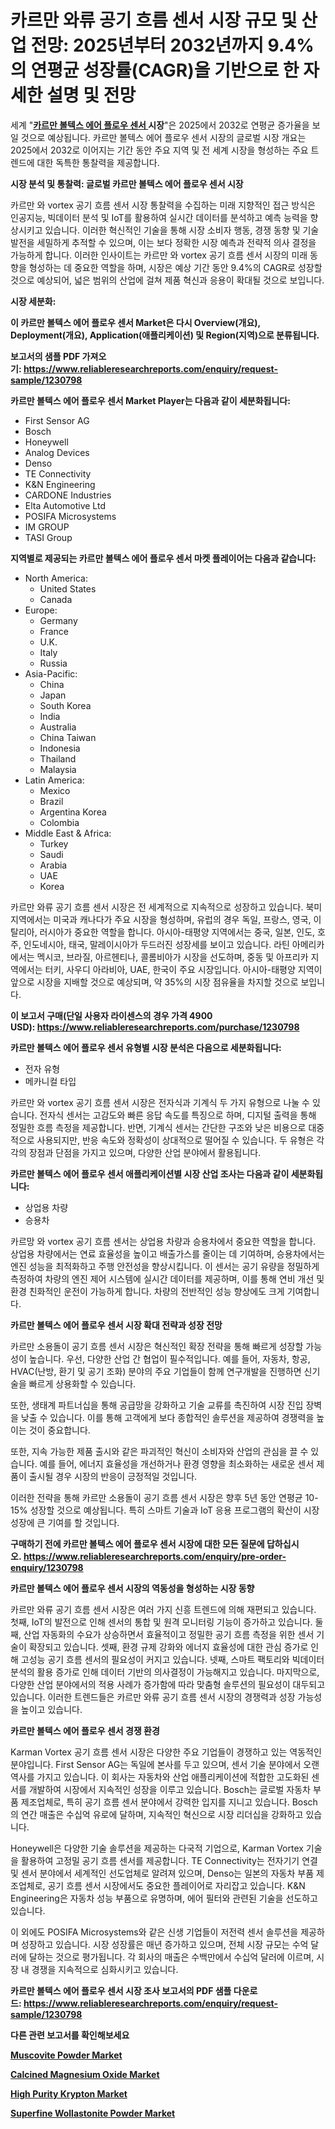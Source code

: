 <p><h1>카르만 와류 공기 흐름 센서 시장 규모 및 산업 전망: 2025년부터 2032년까지 9.4%의 연평균 성장률(CAGR)을 기반으로 한 자세한 설명 및 전망</h1></p><p>세계 "<strong><a href="https://www.reliableresearchreports.com/karman-vortex-air-flow-sensor-r1230798?utm_campaign=105&utm_medium=8&utm_source=Github&utm_content=ia&utm_term=17012025&utm_id=karman-vortex-air-flow-sensor">카르만 볼텍스 에어 플로우 센서&nbsp;</a></strong><strong>시장</strong>"은 2025에서 2032로 연평균 증가율을 보일 것으로 예상됩니다. 카르만 볼텍스 에어 플로우 센서 시장의 글로벌 시장 개요는 2025에서 2032로 이어지는 기간 동안 주요 지역 및 전 세계 시장을 형성하는 주요 트렌드에 대한 독특한 통찰력을 제공합니다.</p>
<p><strong>시장 분석 및 통찰력: 글로벌 카르만 볼텍스 에어 플로우 센서 시장</strong></p>
<p><p>카르만 와 vortex 공기 흐름 센서 시장 통찰력을 수집하는 미래 지향적인 접근 방식은 인공지능, 빅데이터 분석 및 IoT를 활용하여 실시간 데이터를 분석하고 예측 능력을 향상시키고 있습니다. 이러한 혁신적인 기술을 통해 시장 소비자 행동, 경쟁 동향 및 기술 발전을 세밀하게 추적할 수 있으며, 이는 보다 정확한 시장 예측과 전략적 의사 결정을 가능하게 합니다. 이러한 인사이트는 카르만 와 vortex 공기 흐름 센서 시장의 미래 동향을 형성하는 데 중요한 역할을 하며, 시장은 예상 기간 동안 9.4%의 CAGR로 성장할 것으로 예상되어, 넓은 범위의 산업에 걸쳐 제품 혁신과 응용이 확대될 것으로 보입니다.</p><a href="%7CAUTHORITHY_DOMAIN_URL%7C?utm_campaign=105&utm_medium=8&utm_source=Github&utm_content=ia&utm_term=17012025&utm_id=karman-vortex-air-flow-sensor"></a></p>
<p><strong>시장 세분화:</strong></p>
<p><strong>이 카르만 볼텍스 에어 플로우 센서 Market은 다시 Overview(개요), Deployment(개요), Application(애플리케이션) 및 Region(지역)으로 분류됩니다.</strong></p>
<p><strong>보고서의 샘플 PDF 가져오기:&nbsp;<a href="https://www.reliableresearchreports.com/enquiry/request-sample/1230798?utm_campaign=105&utm_medium=8&utm_source=Github&utm_content=ia&utm_term=17012025&utm_id=karman-vortex-air-flow-sensor">https://www.reliableresearchreports.com/enquiry/request-sample/1230798</a></strong><strong></strong></p>
<p><strong>카르만 볼텍스 에어 플로우 센서 Market Player는 다음과 같이 세분화됩니다:</strong></p>
<p><ul><li>First Sensor AG</li><li>Bosch</li><li>Honeywell</li><li>Analog Devices</li><li>Denso</li><li>TE Connectivity</li><li>K&N Engineering</li><li>CARDONE Industries</li><li>Elta Automotive Ltd</li><li>POSIFA Microsystems</li><li>IM GROUP</li><li>TASI Group</li></ul></p>
<p><strong>지역별로 제공되는 카르만 볼텍스 에어 플로우 센서 마켓 플레이어는 다음과 같습니다:</strong></p>
<p><ul>
    <li>
        North America:
        <ul>
            <li>United States</li>
            <li>Canada</li>
        </ul>
    </li>
    <li>
        Europe:
        <ul>
            <li>Germany</li>
            <li>France</li>
            <li>U.K.</li>
            <li>Italy</li>
            <li>Russia</li>
        </ul>
    </li>
    <li>
        Asia-Pacific:
        <ul>
            <li>China</li>
            <li>Japan</li>
            <li>South Korea</li>
            <li>India</li>
            <li>Australia</li>
            <li>China Taiwan</li>
            <li>Indonesia</li>
            <li>Thailand</li>
            <li>Malaysia</li>
        </ul>
    </li>
    <li>
        Latin America:
        <ul>
            <li>Mexico</li>
            <li>Brazil</li>
            <li>Argentina Korea</li>
            <li>Colombia</li>
        </ul>
    </li>
    <li>
        Middle East & Africa:
        <ul>
            <li>Turkey</li>
            <li>Saudi</li>
            <li>Arabia</li>
            <li>UAE</li>
            <li>Korea</li>
        </ul>
    </li>
    </ul></p>
<p><p>카르만 와류 공기 흐름 센서 시장은 전 세계적으로 지속적으로 성장하고 있습니다. 북미 지역에서는 미국과 캐나다가 주요 시장을 형성하며, 유럽의 경우 독일, 프랑스, 영국, 이탈리아, 러시아가 중요한 역할을 합니다. 아시아-태평양 지역에서는 중국, 일본, 인도, 호주, 인도네시아, 태국, 말레이시아가 두드러진 성장세를 보이고 있습니다. 라틴 아메리카에서는 멕시코, 브라질, 아르헨티나, 콜롬비아가 시장을 선도하며, 중동 및 아프리카 지역에서는 터키, 사우디 아라비아, UAE, 한국이 주요 시장입니다. 아시아-태평양 지역이 앞으로 시장을 지배할 것으로 예상되며, 약 35%의 시장 점유율을 차지할 것으로 보입니다.</p></p>
<p><strong>이 보고서 구매(단일 사용자 라이센스의 경우 가격 4900 USD):&nbsp;<a href="https://www.reliableresearchreports.com/purchase/1230798?utm_campaign=105&utm_medium=8&utm_source=Github&utm_content=ia&utm_term=17012025&utm_id=karman-vortex-air-flow-sensor">https://www.reliableresearchreports.com/purchase/1230798</a></strong></p>
<p><strong>카르만 볼텍스 에어 플로우 센서 유형별 시장 분석은 다음으로 세분화됩니다:</strong></p>
<p><ul><li>전자 유형</li><li>메카니컬 타입</li></ul></p>
<p><p>카르만 와 vortex 공기 흐름 센서 시장은 전자식과 기계식 두 가지 유형으로 나눌 수 있습니다. 전자식 센서는 고감도와 빠른 응답 속도를 특징으로 하며, 디지털 출력을 통해 정밀한 흐름 측정을 제공합니다. 반면, 기계식 센서는 간단한 구조와 낮은 비용으로 대중적으로 사용되지만, 반응 속도와 정확성이 상대적으로 떨어질 수 있습니다. 두 유형은 각각의 장점과 단점을 가지고 있으며, 다양한 산업 분야에서 활용됩니다.</p></p>
<p><strong>카르만 볼텍스 에어 플로우 센서 애플리케이션별 시장 산업 조사는 다음과 같이 세분화됩니다:</strong></p>
<p><ul><li>상업용 차량</li><li>승용차</li></ul></p>
<p><p>카르망 와 vortex 공기 흐름 센서는 상업용 차량과 승용차에서 중요한 역할을 합니다. 상업용 차량에서는 연료 효율성을 높이고 배출가스를 줄이는 데 기여하며, 승용차에서는 엔진 성능을 최적화하고 주행 안전성을 향상시킵니다. 이 센서는 공기 유량을 정밀하게 측정하여 차량의 엔진 제어 시스템에 실시간 데이터를 제공하며, 이를 통해 연비 개선 및 환경 친화적인 운전이 가능하게 합니다. 차량의 전반적인 성능 향상에도 크게 기여합니다.</p></p>
<p><strong>카르만 볼텍스 에어 플로우 센서 시장 확대 전략과 성장 전망</strong></p>
<p><p>카르만 소용돌이 공기 흐름 센서 시장은 혁신적인 확장 전략을 통해 빠르게 성장할 가능성이 높습니다. 우선, 다양한 산업 간 협업이 필수적입니다. 예를 들어, 자동차, 항공, HVAC(난방, 환기 및 공기 조화) 분야의 주요 기업들이 함께 연구개발을 진행하면 신기술을 빠르게 상용화할 수 있습니다. </p><p>또한, 생태계 파트너십을 통해 공급망을 강화하고 기술 교류를 촉진하여 시장 진입 장벽을 낮출 수 있습니다. 이를 통해 고객에게 보다 종합적인 솔루션을 제공하여 경쟁력을 높이는 것이 중요합니다. </p><p>또한, 지속 가능한 제품 출시와 같은 파괴적인 혁신이 소비자와 산업의 관심을 끌 수 있습니다. 예를 들어, 에너지 효율성을 개선하거나 환경 영향을 최소화하는 새로운 센서 제품이 출시될 경우 시장의 반응이 긍정적일 것입니다. </p><p>이러한 전략을 통해 카르만 소용돌이 공기 흐름 센서 시장은 향후 5년 동안 연평균 10-15% 성장할 것으로 예상됩니다. 특히 스마트 기술과 IoT 응용 프로그램의 확산이 시장 성장에 큰 기여를 할 것입니다.</p></p>
<p><strong>구매하기 전에 카르만 볼텍스 에어 플로우 센서 시장에 대한 모든 질문에 답하십시오.&nbsp;<a href="https://www.reliableresearchreports.com/enquiry/pre-order-enquiry/1230798?utm_campaign=105&utm_medium=8&utm_source=Github&utm_content=ia&utm_term=17012025&utm_id=karman-vortex-air-flow-sensor">https://www.reliableresearchreports.com/enquiry/pre-order-enquiry/1230798</a></strong><strong></strong></p>
<p><strong>카르만 볼텍스 에어 플로우 센서 시장의 역동성을 형성하는 시장 동향</strong></p>
<p><p>카르만 와류 공기 흐름 센서 시장은 여러 가지 신흥 트렌드에 의해 재편되고 있습니다. 첫째, IoT의 발전으로 인해 센서의 통합 및 원격 모니터링 기능이 증가하고 있습니다. 둘째, 산업 자동화의 수요가 상승하면서 효율적이고 정밀한 공기 흐름 측정을 위한 센서 기술이 확장되고 있습니다. 셋째, 환경 규제 강화와 에너지 효율성에 대한 관심 증가로 인해 고성능 공기 흐름 센서의 필요성이 커지고 있습니다. 넷째, 스마트 팩토리와 빅데이터 분석의 활용 증가로 인해 데이터 기반의 의사결정이 가능해지고 있습니다. 마지막으로, 다양한 산업 분야에서의 적용 사례가 증가함에 따라 맞춤형 솔루션의 필요성이 대두되고 있습니다. 이러한 트렌드들은 카르만 와류 공기 흐름 센서 시장의 경쟁력과 성장 가능성을 높이고 있습니다.</p></p>
<p><strong>카르만 볼텍스 에어 플로우 센서 경쟁 환경</strong></p>
<p><p>Karman Vortex 공기 흐름 센서 시장은 다양한 주요 기업들이 경쟁하고 있는 역동적인 분야입니다. First Sensor AG는 독일에 본사를 두고 있으며, 센서 기술 분야에서 오랜 역사를 가지고 있습니다. 이 회사는 자동차와 산업 애플리케이션에 적합한 고도화된 센서를 개발하여 시장에서 지속적인 성장을 이루고 있습니다. Bosch는 글로벌 자동차 부품 제조업체로, 특히 공기 흐름 센서 분야에서 강력한 입지를 지니고 있습니다. Bosch의 연간 매출은 수십억 유로에 달하며, 지속적인 혁신으로 시장 리더십을 강화하고 있습니다.</p><p>Honeywell은 다양한 기술 솔루션을 제공하는 다국적 기업으로, Karman Vortex 기술을 활용하여 고정밀 공기 흐름 센서를 제공합니다. TE Connectivity는 전자기기 연결 및 센서 분야에서 세계적인 선도업체로 알려져 있으며, Denso는 일본의 자동차 부품 제조업체로, 공기 흐름 센서 시장에서도 중요한 플레이어로 자리잡고 있습니다. K&N Engineering은 자동차 성능 부품으로 유명하며, 에어 필터와 관련된 기술을 선도하고 있습니다. </p><p>이 외에도 POSIFA Microsystems와 같은 신생 기업들이 저전력 센서 솔루션을 제공하며 성장하고 있습니다. 시장 성장률은 매년 증가하고 있으며, 전체 시장 규모는 수억 달러에 달하는 것으로 평가됩니다. 각 회사의 매출은 수백만에서 수십억 달러에 이르며, 시장 내 경쟁을 지속적으로 심화시키고 있습니다.</p></p>
<p><strong>카르만 볼텍스 에어 플로우 센서 시장 조사 보고서의 PDF 샘플 다운로드:&nbsp;<a href="https://www.reliableresearchreports.com/enquiry/request-sample/1230798?utm_campaign=105&utm_medium=8&utm_source=Github&utm_content=ia&utm_term=17012025&utm_id=karman-vortex-air-flow-sensor">https://www.reliableresearchreports.com/enquiry/request-sample/1230798</a></strong></p>
<p><strong></strong></p>
<p><strong></strong></p>
<p><strong></strong></p>
<p><strong></strong></p>
<p><strong>다른 관련 보고서를 확인해보세요</strong></p>
<p><strong><p><a href="https://github.com/joannesouthgate/Market-Research-Report-List-5/blob/main/muscovite-powder-market.md?utm_campaign=105&utm_medium=8&utm_source=Github&utm_content=ia&utm_term=17012025&utm_id=karman-vortex-air-flow-sensor">Muscovite Powder Market</a></p><p><a href="https://github.com/DianaWilson796/Market-Research-Report-List-1/blob/main/calcined-magnesium-oxide-market.md?utm_campaign=105&utm_medium=8&utm_source=Github&utm_content=ia&utm_term=17012025&utm_id=karman-vortex-air-flow-sensor">Calcined Magnesium Oxide Market</a></p><p><a href="https://github.com/sofayahoo2023/Market-Research-Report-List-6/blob/main/high-purity-krypton-market.md?utm_campaign=105&utm_medium=8&utm_source=Github&utm_content=ia&utm_term=17012025&utm_id=karman-vortex-air-flow-sensor">High Purity Krypton Market</a></p><p><a href="https://github.com/maclarensidney/Market-Research-Report-List-1/blob/main/superfine-wollastonite-powder-market.md?utm_campaign=105&utm_medium=8&utm_source=Github&utm_content=ia&utm_term=17012025&utm_id=karman-vortex-air-flow-sensor">Superfine Wollastonite Powder Market</a></p></strong></p>